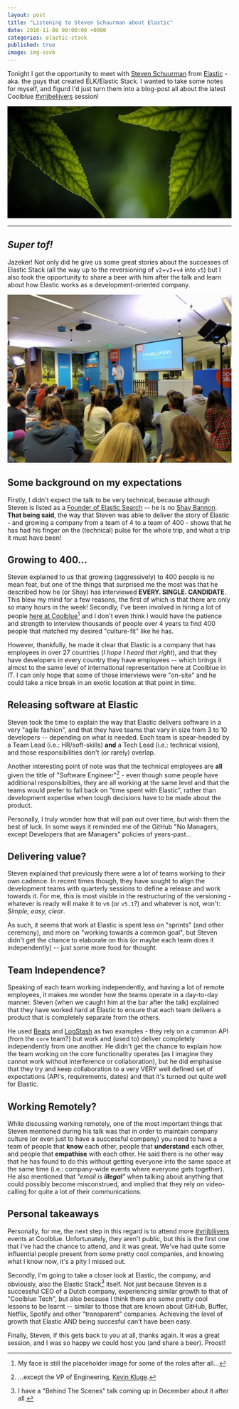 ```yaml
---
layout: post
title: "Listening to Steven Schuurman about Elastic"
date: 2016-11-08 00:00:00 +0000
categories: elastic-stack
published: true
image: img-ssvb
---
```


Tonight I got the opportunity to meet with [Steven Schuurman](https://twitter.com/stevenschuurman) from [Elastic](https://www.elastic.co/) - aka. the guys that created ELK/Elastic Stack. I wanted to take some notes for myself, and figurd I'd just turn them into a blog-post all about the latest Coolblue [#vrijbelijvers](https://twitter.com/hashtag/vrijblijvers) session!
<!--description-->
![2016-11-08-Listening-to-Steven-Schuurman-about-Elastic](/assets/headers/2016-11-08-Listening-to-Steven-Schuurman-about-Elastic.png)

---

## *Super tof!*
Jazeker! Not only did he give us some great stories about the successes of Elastic Stack (all the way up to the reversioning of `v2`+`v3`+`v4` into `v5`) but I also took the opportunity to share a beer with him after the talk and learn about how Elastic works as a development-oriented company.

[![Steven Schuurman presenting at Coolblue #vrijblijvers][img-ssvb]][img-ssvb]

## Some background on my expectations
Firstly, I didn't expect the talk to be very technical, because although Steven is listed as a [Founder of Elastic Search](https://www.elastic.co/about/leadership) -- he is no [Shay Bannon](http://thedudeabides.com/). **That being said**, the way that Steven was able to deliver the story of Elastic - and growing a company from a team of 4 to a team of 400 - shows that he has had his finger on the (technical) pulse for the whole trip, and what a trip it must have been!

## Growing to 400...
Steven explained to us that growing (aggressively) to 400 people is no mean feat, but one of the things that surprised me the most was that he described how he (or Shay) has interviewed **EVERY. SINGLE. CANDIDATE**. This blew my mind for a few reasons, the first of which is that there are only so many hours in the week! Secondly, I've been involved in hiring a lot of people [here at Coolblue](http://www.careersatcoolblue.com/)[^1] and I don't even think I would have the patience and strength to interview thousands of people over 4 years to find 400 people that matched my desired "culture-fit" like he has.

However, thankfully, he made it clear that Elastic is a company that has employees in over 27 countries (*I hope I heard that right*), and that they have developers in every country they have employees -- which brings it almost to the same level of international representation here at Coolblue in IT. I can only hope that some of those interviews were "on-site" and he could take a nice break in an exotic location at that point in time.

## Releasing software at Elastic
Steven took the time to explain the way that Elastic delivers software in a very "agile fashion", and that they have teams that vary in size from 3 to 10 developers -- depending on what is needed. Each team is spear-headed by a Team Lead (i.e.: HR/soft-skills) **and** a Tech Lead (i.e.: technical vision), and those responsibilities don't (or rarely) overlap. 

Another interesting point of note was that the technical employees are **all** given the title of "Software Engineer"[^2] - even though some people have additional responsibilties, they are all working at the same level and that the teams would prefer to fall back on "time spent with Elastic", rather than development expertise when tough decisions have to be made about the product.

Personally, I truly wonder how that will pan out over time, but wish them the best of luck. In some ways it reminded me of the GitHub "No Managers, except Developers that are Managers" policies of years-past...

## Delivering value? 
Steven explained that previously there were a lot of teams working to their own cadence. In recent times though, they have sought to align the development teams with quarterly sessions to define a release and work towards it. For me, this is most visible in the restructuring of the versioning - whatever is ready will make it to `v6` (or `v5.1`?) and whatever is not, won't: *Simple, easy, clear*. 
 
As such, it seems that work at Elastic is spent less on "sprints" (and other ceremony), and more on "working towards a common goal", but Steven didn't get the chance to elaborate on this (or maybe each team does it independently) -- just some more food for thought.

## Team Independence?
Speaking of each team working independently, and having a lot of remote employees, it makes me wonder how the teams operate in a day-to-day manner. Steven (when we caught him at the bar after the talk) explained that they have worked hard at Elastic to ensure that each team delivers a product that is completely separate from the others. 

He used [Beats](https://www.elastic.co/products/beats) and [LogStash](https://www.elastic.co/products/logstash) as two examples - they rely on a common API (from the `core` team?) but work and (used to) deliver completely independently from one another. He didn't get the chance to explain how the team working on the core functionality operates (as I imagine they cannot work without interference or collaboration), but he did emphasise that they try and keep collaboration to a very VERY well defined set of expectations (API's, requirements, dates) and that it's turned out quite well for Elastic.

## Working Remotely?
While discussing working remotely, one of the most important things that Steven mentioned during his talk was that in order to maintain company culture (or even just to have a successful company) you need to have a team of people that **know**  each other, people that **understand** each other, and people that **empathise** with each other. He said there is no other way that he has found to do this without getting everyone into the same space at the same time (i.e.: company-wide events where everyone gets together). He also mentioned that *"email is **illegal**"* when talking about anything that could possibly become misconstrued, and implied that they rely on video-calling for quite a lot of their communications. 

## Personal takeaways
Personally, for me, the next step in this regard is to attend more [#vrijblijvers](https://twitter.com/hashtag/vrijblijvers) events at Coolblue. Unfortunately, they aren't public, but this is the first one that I've had the chance to attend, and it was great. We've had quite some influential people present from some pretty cool companies, and knowing what I know now, it's a pity I missed out.

Secondly, I'm going to take a closer look at Elastic, the company, and obviously, also the Elastic Stack[^3] itself. Not just because Steven is a successful CEO of a Dutch company, experiencing similar growth to that of "Coolblue Tech", but also because I think there are some pretty cool lessons to be learnt -- similar to those that are known about GitHub, Buffer, Netflix, Spotify and other "transparent" companies. Achieving the level of growth that Elastic AND being succesful can't have been easy.

Finally, Steven, if this gets back to you at all, thanks again. It was a great session, and I was so happy we could host you (and share a beer). Proost!


[^1]: My face is still the placeholder image for some of the roles after all... 
[^2]: ...except the VP of Engineering, [Kevin Kluge](https://twitter.com/kevinkluge).
[^3]: I have a "Behind The Scenes" talk coming up in December about it after all.

[img-ssvb]: /assets/img/stevenschuurman_vrijblivers.jpg
